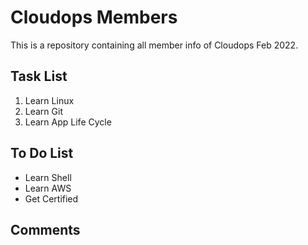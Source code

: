 # Cloudops Members
This is a repository containing all member info of Cloudops Feb 2022.

## Task List
1. Learn Linux
2. Learn Git
3. Learn App Life Cycle

## To Do List
- Learn Shell
- Learn AWS
- Get Certified

## Comments
